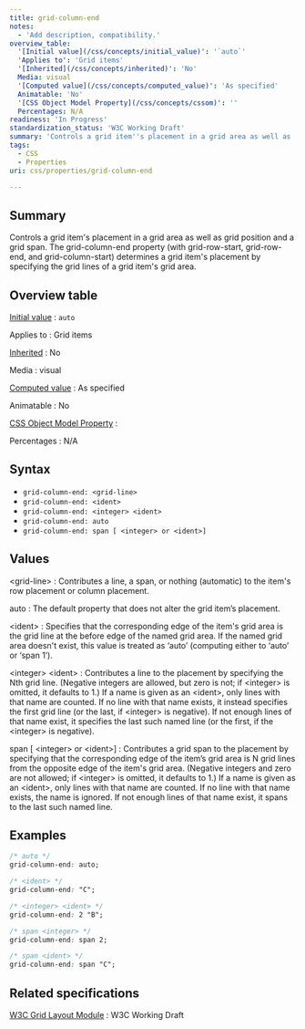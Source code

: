 ```yaml
---
title: grid-column-end
notes:
  - 'Add description, compatibility.'
overview_table:
  '[Initial value](/css/concepts/initial_value)': '`auto`'
  'Applies to': 'Grid items'
  '[Inherited](/css/concepts/inherited)': 'No'
  Media: visual
  '[Computed value](/css/concepts/computed_value)': 'As specified'
  Animatable: 'No'
  '[CSS Object Model Property](/css/concepts/cssom)': ''
  Percentages: N/A
readiness: 'In Progress'
standardization_status: 'W3C Working Draft'
summary: 'Controls a grid item''s placement in a grid area as well as  grid position and a grid span. The grid-column-end property (with grid-row-start, grid-row-end, and grid-column-start) determines a grid item''s placement by specifying the grid lines of a grid item''s grid area.'
tags:
  - CSS
  - Properties
uri: css/properties/grid-column-end

---
```

## <span>Summary</span>

Controls a grid item's placement in a grid area as well as grid position and a grid span. The grid-column-end property (with grid-row-start, grid-row-end, and grid-column-start) determines a grid item's placement by specifying the grid lines of a grid item's grid area.

## <span>Overview table</span>

[Initial value](/css/concepts/initial_value)
:   `auto`

Applies to
:   Grid items

[Inherited](/css/concepts/inherited)
:   No

Media
:   visual

[Computed value](/css/concepts/computed_value)
:   As specified

Animatable
:   No

[CSS Object Model Property](/css/concepts/cssom)
:

Percentages
:   N/A

## <span>Syntax</span>

-   `grid-column-end: <grid-line>`
-   `grid-column-end: <ident>`
-   `grid-column-end: <integer> <ident>`
-   `grid-column-end: auto`
-   `grid-column-end: span [ <integer> or <ident>]`

## <span>Values</span>

\<grid-line\>
:   Contributes a line, a span, or nothing (automatic) to the item's row placement or column placement.

auto
:   The default property that does not alter the grid item’s placement.

\<ident\>
:   Specifies that the corresponding edge of the item's grid area is the grid line at the before edge of the named grid area. If the named grid area doesn't exist, this value is treated as ‘auto’ (computing either to ‘auto’ or ‘span 1’).

\<integer\> \<ident\>
:   Contributes a line to the placement by specifying the Nth grid line. (Negative integers are allowed, but zero is not; if \<integer\> is omitted, it defaults to 1.) If a name is given as an \<ident\>, only lines with that name are counted. If no line with that name exists, it instead specifies the first grid line (or the last, if \<integer\> is negative). If not enough lines of that name exist, it specifies the last such named line (or the first, if the \<integer\> is negative).

span [ \<integer\> or \<ident\>]
:   Contributes a grid span to the placement by specifying that the corresponding edge of the item’s grid area is N grid lines from the opposite edge of the item's grid area. (Negative integers and zero are not allowed; if \<integer\> is omitted, it defaults to 1.) If a name is given as an \<ident\>, only lines with that name are counted. If no line with that name exists, the name is ignored. If not enough lines of that name exist, it spans to the last such named line.

## <span>Examples</span>

``` css
/* auto */
grid-column-end: auto;

/* <ident> */
grid-column-end: "C";

/* <integer> <ident> */
grid-column-end: 2 "B";

/* span <integer> */
grid-column-end: span 2;

/* span <ident> */
grid-column-end: span "C";
```

## <span>Related specifications</span>

[W3C Grid Layout Module](http://www.w3.org/TR/css3-grid-layout)
:   W3C Working Draft
